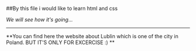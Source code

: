 ##By this file i would like to learn html and css

*We will see how it's going...*

------------------------

**You can find here the website about Lublin which is one of the city in Poland. BUT IT'S ONLY FOR EXCERCISE :) **
